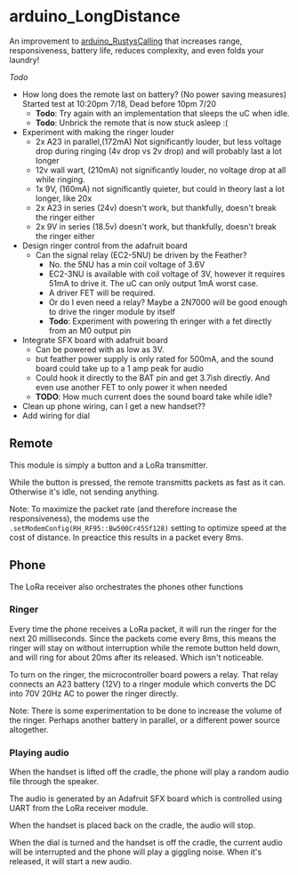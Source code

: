 # arduino_LongDistance
An improvement to [arduino_RustysCalling]() that increases range, responsiveness, battery life, reduces complexity, and even folds your laundry!

_Todo_
* How long does the remote last on battery? (No power saving measures) Started test at 10:20pm 7/18, Dead before 10pm 7/20
  * __Todo__: Try again with an implementation that sleeps the uC when idle.
  * __Todo__: Unbrick the remote that is now stuck asleep :(
* Experiment with making the ringer louder
  * 2x A23 in parallel,(172mA) Not significantly louder, but less voltage drop during ringing (4v drop vs 2v drop) and will probably last a lot longer
  * 12v wall wart, (210mA) not significantly louder, no voltage drop at all while ringing.
  * 1x 9V, (160mA) not significantly quieter, but could in theory last a lot longer, like 20x
  * 2x A23 in series (24v) doesn't work, but thankfully, doesn't break the ringer either
  * 2x 9V in series (18.5v) doesn't work, but thankfully, doesn't break the ringer either
* Design ringer control from the adafruit board
  * Can the signal relay (EC2-5NU) be driven by the Feather?
    * No. the 5NU has a min coil voltage of 3.6V
    * EC2-3NU is available with coil voltage of 3V,  however it requires 51mA to drive it. The uC can only output 1mA worst case.
    * A driver FET will be required.
    * Or do I even need a relay? Maybe a 2N7000 will be good enough to drive the ringer module by itself
    * __Todo__: Experiment with powering th eringer with a fet directly from an M0 output pin
* Integrate SFX board with adafruit board
  * Can be powered with as low as 3V.
  * but feather power supply is only rated for 500mA, and the sound board could take up to a 1 amp peak for audio
  * Could hook it directly to the BAT pin and get 3.7ish directly. And even use another FET to only power it when needed
  * __TODO__: How much current does the sound board take while idle?
* Clean up phone wiring, can I get a new handset??
* Add wiring for dial

## Remote
This module is simply a button and a LoRa transmitter.

While the button is pressed, the remote transmitts packets as fast as it can. Otherwise it's idle, not sending anything.

Note: To maximize the packet rate (and therefore increase the responsiveness), the modems use the `.setModemConfig(RH_RF95::Bw500Cr45Sf128)` setting to optimize speed at the cost of distance. In preactice this results in a packet every 8ms.

## Phone
The LoRa receiver also orchestrates the phones other functions

### Ringer
Every time the phone receives a LoRa packet, it will run the ringer for the next 20 milliseconds. Since the packets come every 8ms, this means the ringer will stay on without interruption while the remote button held down, and will ring for about 20ms after its released. Which isn't noticeable.

To turn on the ringer, the microcontroller board powers a relay. That relay connects an A23 battery (12V) to a ringer module which converts the DC into 70V 20Hz AC to power the ringer directly.

Note: There is some experimentation to be done to increase the volume of the ringer. Perhaps another battery in parallel, or a different power source altogether.

### Playing audio
When the handset is lifted off the cradle, the phone will play a random audio file through the speaker.

The audio is generated by an Adafruit SFX board which is controlled using UART from the LoRa receiver module.

When the handset is placed back on the cradle, the audio will stop.

When the dial is turned and the handset is off the cradle, the current audio will be interrupted and the phone will play a giggling noise. When it's released, it will start a new audio.

